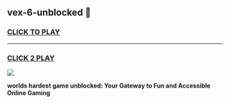 
## vex-6-unblocked 👋
<h3>
<a href="https://premium.freeplayer.one?title=vex-6-unblocked&ref=14F">CLICK TO PLAY</a></h3>
<hr>

<h3>
<a href="https://premium.freeplayer.one?title=vex-6-unblocked&ref=14F">CLICK 2 PLAY</a>
  
</h3>

<a href="https://premium.freeplayer.one?title=vex-6-unblocked&ref=12F/"><img src="https://clearcache.store/games.png"></a>


**worlds hardest game unblocked: Your Gateway to Fun and Accessible Online Gaming**
